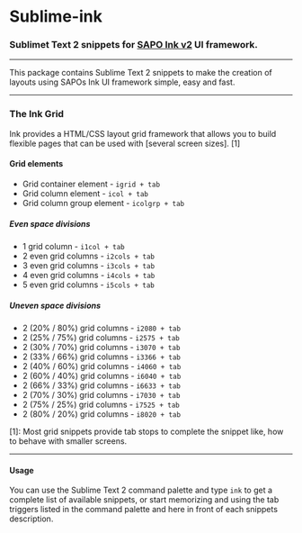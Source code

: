 # Sublime-ink

### Sublimet Text 2 snippets for [SAPO Ink v2](http://ink.sapo.pt) UI framework.
---
This package contains Sublime Text 2 snippets to make the creation of layouts using SAPOs Ink UI framework simple, easy and fast.

---

### The Ink Grid
Ink provides a HTML/CSS layout grid framework that allows you to build flexible pages that can be used with [several screen sizes]. [1]

#### Grid elements
* Grid container element - `igrid + tab`
* Grid column element - `icol + tab`
* Grid column group element - `icolgrp + tab`

##### Even space divisions
* 1 grid column - `i1col + tab`
* 2 even grid columns - `i2cols + tab`
* 3 even grid columns - `i3cols + tab`
* 4 even grid columns - `i4cols + tab`
* 5 even grid columns - `i5cols + tab`

##### Uneven space divisions
* 2 (20% / 80%) grid columns - `i2080 + tab`
* 2 (25% / 75%) grid columns - `i2575 + tab`
* 2 (30% / 70%) grid columns - `i3070 + tab`
* 2 (33% / 66%) grid columns - `i3366 + tab`
* 2 (40% / 60%) grid columns - `i4060 + tab`
* 2 (60% / 40%) grid columns - `i6040 + tab`
* 2 (66% / 33%) grid columns - `i6633 + tab`
* 2 (70% / 30%) grid columns - `i7030 + tab`
* 2 (75% / 25%) grid columns - `i7525 + tab`
* 2 (80% / 20%) grid columns - `i8020 + tab`

[1]: Most grid snippets provide tab stops to complete the snippet like, how to behave with smaller screens.

---

#### Usage
You can use the Sublime Text 2 command palette and type `ink` to get a complete list of available snippets, or start memorizing and using the tab triggers listed in the command palette and here in front of each snippets description.